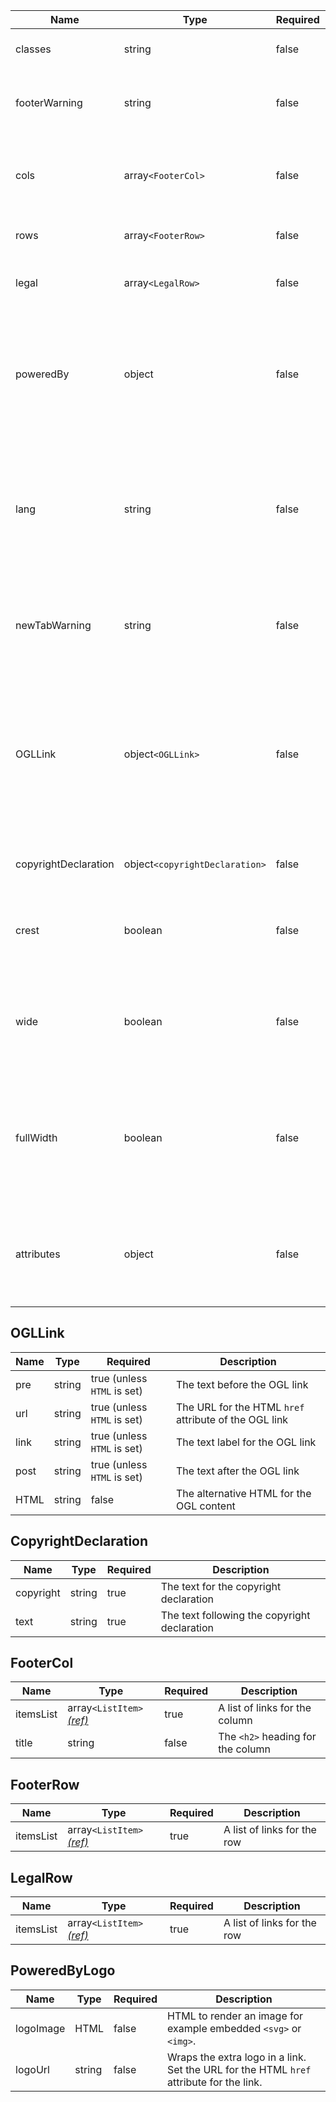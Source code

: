 | Name                 | Type                           | Required | Description                                                                                                                                          |
| -------------------- | ------------------------------ | -------- | ---------------------------------------------------------------------------------------------------------------------------------------------------- |
| classes              | string                         | false    | Classes to add to the footer                                                                                                                         |
| footerWarning        | string                         | false    | The HTML content for the footer warning panel                                                                                                        |
| cols                 | array`<FooterCol>`             | false    | An array of objects for each of the 3 allowed [footer columns](#footercol)                                                                           |
| rows                 | array`<FooterRow>`             | false    | An array for the first [footer row](#footerrow)                                                                                                      |
| legal                | array`<LegalRow>`              | false    | An array of for the [row of legal links](#legalrow)                                                                                                  |
| poweredBy            | object<PoweredByLogo>          | false    | An object with the params for the poweredBy logo. If not provided will default to the ONS logo                                                       |
| lang                 | string                         | false    | Set the ISO language code for current page to display the correct language ONS logo. Defaults to “en”.                                               |
| newTabWarning        | string                         | false    | Leading line of text to warn users that all footer links will open a new tab                                                                         |
| OGLLink              | object`<OGLLink>`              | false    | An object containing settings for the [Open Government Licence content](#ogllink). Set to “true” to display the default values for English and Welsh |
| copyrightDeclaration | object`<copyrightDeclaration>` | false    | Settings for the [Copyright Declaration](#copyrightdeclaration)                                                                                      |
| crest                | boolean                        | false    | Set to “true” display the UK Royal Coat or Arms in the footer                                                                                        |
| wide                 | boolean                        | false    | Set to “true” to increase the maximum width of the layout container to 1280px                                                                        |
| fullWidth            | boolean                        | false    | Set to “true” to increase the maximum width of the layout container to the full width of the viewport                                                |
| attributes           | object                         | false    | HTML attributes (for example, data attributes) to add to the footer                                                                                  |

## OGLLink

| Name | Type   | Required                    | Description                                           |
| ---- | ------ | --------------------------- | ----------------------------------------------------- |
| pre  | string | true (unless `HTML` is set) | The text before the OGL link                          |
| url  | string | true (unless `HTML` is set) | The URL for the HTML `href` attribute of the OGL link |
| link | string | true (unless `HTML` is set) | The text label for the OGL link                       |
| post | string | true (unless `HTML` is set) | The text after the OGL link                           |
| HTML | string | false                       | The alternative HTML for the OGL content              |

## CopyrightDeclaration

| Name      | Type   | Required | Description                                  |
| --------- | ------ | -------- | -------------------------------------------- |
| copyright | string | true     | The text for the copyright declaration       |
| text      | string | true     | The text following the copyright declaration |

## FooterCol

| Name      | Type                                                        | Required | Description                       |
| --------- | ----------------------------------------------------------- | -------- | --------------------------------- |
| itemsList | array`<ListItem>` [_(ref)_](/foundations/typography/#lists) | true     | A list of links for the column    |
| title     | string                                                      | false    | The `<h2>` heading for the column |

## FooterRow

| Name      | Type                                                        | Required | Description                 |
| --------- | ----------------------------------------------------------- | -------- | --------------------------- |
| itemsList | array`<ListItem>` [_(ref)_](/foundations/typography/#lists) | true     | A list of links for the row |

## LegalRow

| Name      | Type                                                        | Required | Description                 |
| --------- | ----------------------------------------------------------- | -------- | --------------------------- |
| itemsList | array`<ListItem>` [_(ref)_](/foundations/typography/#lists) | true     | A list of links for the row |

## PoweredByLogo

| Name      | Type   | Required | Description                                                                             |
| --------- | ------ | -------- | --------------------------------------------------------------------------------------- |
| logoImage | HTML   | false    | HTML to render an image for example embedded `<svg>` or `<img>`.                        |
| logoUrl   | string | false    | Wraps the extra logo in a link. Set the URL for the HTML `href` attribute for the link. |
